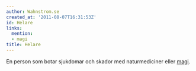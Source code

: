 ```yaml
---
author: Wahnstrom.se
created_at: '2011-08-07T16:31:53Z'
id: Helare
links:
  mention:
  - magi
title: Helare
---
```


En person som botar sjukdomar och skador med naturmediciner eller [magi].

  [magi]: magi